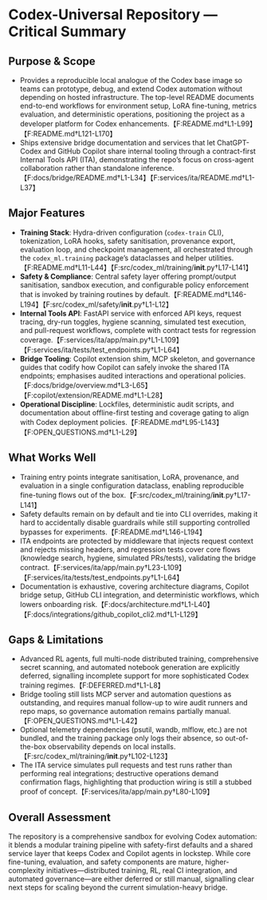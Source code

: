 # Codex-Universal Repository — Critical Summary

## Purpose & Scope
- Provides a reproducible local analogue of the Codex base image so teams can prototype, debug, and extend Codex automation without depending on hosted infrastructure. The top-level README documents end-to-end workflows for environment setup, LoRA fine-tuning, metrics evaluation, and deterministic operations, positioning the project as a developer platform for Codex enhancements.【F:README.md†L1-L99】【F:README.md†L121-L170】
- Ships extensive bridge documentation and services that let ChatGPT-Codex and GitHub Copilot share internal tooling through a contract-first Internal Tools API (ITA), demonstrating the repo’s focus on cross-agent collaboration rather than standalone inference.【F:docs/bridge/README.md†L1-L34】【F:services/ita/README.md†L1-L37】

## Major Features
- **Training Stack**: Hydra-driven configuration (`codex-train` CLI), tokenization, LoRA hooks, safety sanitisation, provenance export, evaluation loop, and checkpoint management, all orchestrated through the `codex_ml.training` package’s dataclasses and helper utilities.【F:README.md†L11-L44】【F:src/codex_ml/training/__init__.py†L17-L141】
- **Safety & Compliance**: Central safety layer offering prompt/output sanitisation, sandbox execution, and configurable policy enforcement that is invoked by training routines by default.【F:README.md†L146-L194】【F:src/codex_ml/safety/__init__.py†L1-L12】
- **Internal Tools API**: FastAPI service with enforced API keys, request tracing, dry-run toggles, hygiene scanning, simulated test execution, and pull-request workflows, complete with contract tests for regression coverage.【F:services/ita/app/main.py†L1-L109】【F:services/ita/tests/test_endpoints.py†L1-L64】
- **Bridge Tooling**: Copilot extension shim, MCP skeleton, and governance guides that codify how Copilot can safely invoke the shared ITA endpoints; emphasises audited interactions and operational policies.【F:docs/bridge/overview.md†L3-L65】【F:copilot/extension/README.md†L1-L28】
- **Operational Discipline**: Lockfiles, deterministic audit scripts, and documentation about offline-first testing and coverage gating to align with Codex deployment policies.【F:README.md†L95-L143】【F:OPEN_QUESTIONS.md†L1-L29】

## What Works Well
- Training entry points integrate sanitisation, LoRA, provenance, and evaluation in a single configuration dataclass, enabling reproducible fine-tuning flows out of the box.【F:src/codex_ml/training/__init__.py†L17-L141】
- Safety defaults remain on by default and tie into CLI overrides, making it hard to accidentally disable guardrails while still supporting controlled bypasses for experiments.【F:README.md†L146-L194】
- ITA endpoints are protected by middleware that injects request context and rejects missing headers, and regression tests cover core flows (knowledge search, hygiene, simulated PRs/tests), validating the bridge contract.【F:services/ita/app/main.py†L23-L109】【F:services/ita/tests/test_endpoints.py†L1-L64】
- Documentation is exhaustive, covering architecture diagrams, Copilot bridge setup, GitHub CLI integration, and deterministic workflows, which lowers onboarding risk.【F:docs/architecture.md†L1-L40】【F:docs/integrations/github_copilot_cli2.md†L1-L129】

## Gaps & Limitations
- Advanced RL agents, full multi-node distributed training, comprehensive secret scanning, and automated notebook generation are explicitly deferred, signalling incomplete support for more sophisticated Codex training regimes.【F:DEFERRED.md†L1-L8】
- Bridge tooling still lists MCP server and automation questions as outstanding, and requires manual follow-up to wire audit runners and repo maps, so governance automation remains partially manual.【F:OPEN_QUESTIONS.md†L1-L42】
- Optional telemetry dependencies (psutil, wandb, mlflow, etc.) are not bundled, and the training package only logs their absence, so out-of-the-box observability depends on local installs.【F:src/codex_ml/training/__init__.py†L102-L123】
- The ITA service simulates pull requests and test runs rather than performing real integrations; destructive operations demand confirmation flags, highlighting that production wiring is still a stubbed proof of concept.【F:services/ita/app/main.py†L80-L109】

## Overall Assessment
The repository is a comprehensive sandbox for evolving Codex automation: it blends a modular training pipeline with safety-first defaults and a shared service layer that keeps Codex and Copilot agents in lockstep. While core fine-tuning, evaluation, and safety components are mature, higher-complexity initiatives—distributed training, RL, real CI integration, and automated governance—are either deferred or still manual, signalling clear next steps for scaling beyond the current simulation-heavy bridge.
